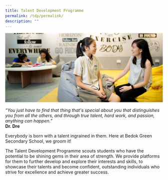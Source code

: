 ```yaml
---
title: Talent Development Programme
permalink: /tdp/permalink/
description: ""
---
```

![](/images/Talent-Development-Programme.jpg)

*“You just have to find that thing that's special about you that distinguishes you from all the others, and through true talent, hard work, and passion, anything can happen.”*<br>**Dr. Dre**

Everybody is born with a talent ingrained in them. Here at Bedok Green Secondary School, we groom it!

The Talent Development Programme scouts students who have the potential to be shining gems in their area of strength. We provide platforms for them to further develop and explore their interests and skills, to showcase their talents and become confident, outstanding individuals who strive for excellence and achieve greater success.
